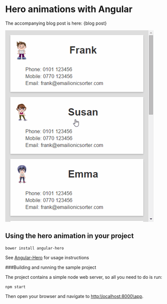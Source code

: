 # Hero animations with Angular

The accompanying blog post is here: {blog post}

<img src="sample/angular-hero-sample.gif" />

## Using the hero animation in your project

```
bower install angular-hero
```

See [Angular-Hero](https://github.com/DevAndyLee/Angular-Hero) for usage instructions

###Building and running the sample project

The project contains a simple node web server, so all you need to do is run:
```
npm start
```

Then open your browser and navigate to [http:\\localhost:8000\app](http:\\localhost:8000\app).
